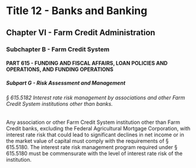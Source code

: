 
# Title 12 - Banks and Banking
## Chapter VI - Farm Credit Administration
### Subchapter B - Farm Credit System
#### PART 615 - FUNDING AND FISCAL AFFAIRS, LOAN POLICIES AND OPERATIONS, AND FUNDING OPERATIONS
##### Subpart G - Risk Assessment and Management
###### § 615.5182 Interest rate risk management by associations and other Farm Credit System institutions other than banks.

Any association or other Farm Credit System institution other than Farm Credit banks, excluding the Federal Agricultural Mortgage Corporation, with interest rate risk that could lead to significant declines in net income or in the market value of capital must comply with the requirements of § 615.5180. The interest rate risk management program required under § 615.5180 must be commensurate with the level of interest rate risk of the institution.
